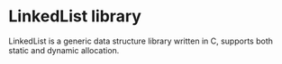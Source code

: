 # LinkedList library
LinkedList is a generic data structure library written in C, supports both static and dynamic allocation.
